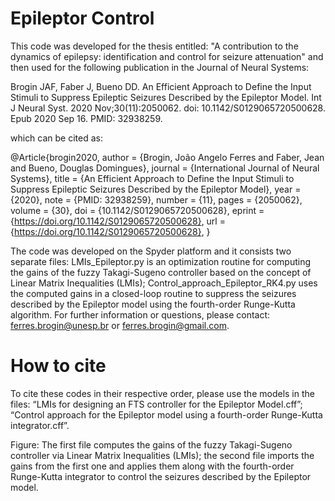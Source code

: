 # Epileptor Control

This code was developed for the thesis entitled: "A contribution to the dynamics of epilepsy: identification and control for seizure attenuation" and then used for the following publication in the Journal of Neural Systems:

Brogin JAF, Faber J, Bueno DD. An Efficient Approach to Define the Input Stimuli to Suppress Epileptic Seizures Described by the Epileptor Model. Int J Neural Syst. 2020 Nov;30(11):2050062. doi: 10.1142/S0129065720500628. Epub 2020 Sep 16. PMID: 32938259.

which can be cited as:

@Article{brogin2020,
  author   = {Brogin, João Angelo Ferres and Faber, Jean and Bueno, Douglas Domingues},
  journal  = {International Journal of Neural Systems},
  title    = {An Efficient Approach to Define the Input Stimuli to Suppress Epileptic Seizures Described by the Epileptor Model},
  year     = {2020},
  note     = {PMID: 32938259},
  number   = {11},
  pages    = {2050062},
  volume   = {30},
  doi      = {10.1142/S0129065720500628},
  eprint   = {https://doi.org/10.1142/S0129065720500628},
  url      = {https://doi.org/10.1142/S0129065720500628},
}

The code was developed on the Spyder platform and it consists two separate files: LMIs_Epileptor.py is an optimization routine for computing the gains of the fuzzy Takagi-Sugeno controller based on the concept of Linear Matrix Inequalities (LMIs); Control_approach_Epileptor_RK4.py uses the computed gains in a closed-loop routine to suppress the seizures described by the Epileptor model using the fourth-order Runge-Kutta algorithm. 
For further information or questions, please contact: ferres.brogin@unesp.br or ferres.brogin@gmail.com.

# How to cite

To cite these codes in their respective order, please use the models in the files: “LMIs for designing an FTS controller for the Epileptor Model.cff”; “Control approach for the Epileptor model using a fourth-order Runge-Kutta integrator.cff”.

Figure: The first file computes the gains of the fuzzy Takagi-Sugeno controller via Linear Matrix Inequalities (LMIs); the second file imports the gains from the first one and applies them along with the fourth-order Runge-Kutta integrator to control the seizures described by the Epileptor model.
